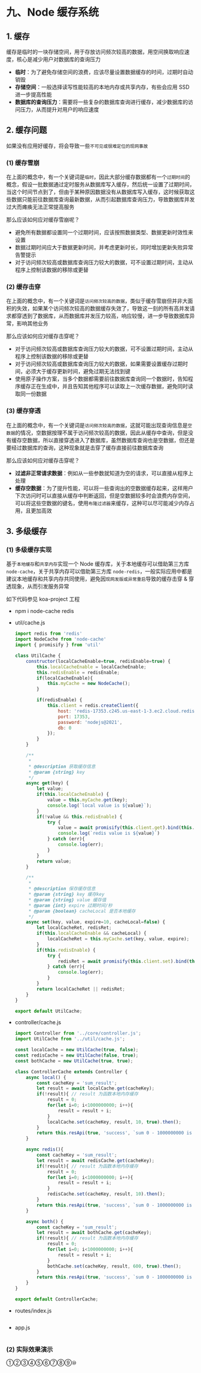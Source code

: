 # 九、Node 缓存系统

## 1. 缓存

缓存是临时的一块存储空间，用于存放访问频次较高的数据，用空间换取响应速度，核心是减少用户对数据库的查询压力

* **临时**：为了避免存储空间的浪费，应该尽量设置数据缓存的时间，过期时自动销毁
* **存储空间**：一般选择读写性能较高的本地内存或共享内存，有些会应用 SSD 进一步提高性能
* **数据库的查询压力**：需要将一些复杂的数据库查询进行缓存，减少数据库的访问压力，从而提升对用户的响应速度

## 2. 缓存问题

如果没有应用好缓存，将会导致一些`不可见或很难定位的现网事故`

### (1) 缓存雪崩

在上面的概念中，有一个关键词是`临时`，因此大部分缓存数据都有一个`过期时间`的概念，假设一批数据通过定时服务从数据库写入缓存，然后统一设置了过期时间，当这个时间节点到了，但由于某种原因数据没有从数据库写入缓存，这时候获取这些数据只能前往数据库查询最新数据，从而引起数据库查询压力，导致数据库并发过大而瘫痪无法正常提高服务

那么应该如何应对缓存雪崩呢？

* 避免所有数据都设置同一个过期时间，应该按照数据类型、数据更新时效性来设置
* 数据过期时间应大于数据更新时间，并考虑更新时长，同时增加更新失败异常告警提示
* 对于访问频次较高或数据库查询压力较大的数据，可不设置过期时间，主动从程序上控制该数据的移除或更替

### (2) 缓存击穿

在上面的概念中，有一个关键词是`访问频次较高的数据`，类似于缓存雪崩但并非大面积的失效，如果某个访问频次较高的数据缓存失效了，导致这一刻的所有高并发请求都穿透到了数据库，从而数据库并发压力较高，响应较慢，进一步导致数据库异常，影响其他业务

那么应该如何应对缓存击穿呢？

* 对于访问频次较高或数据库查询压力较大的数据，可不设置过期时间，主动从程序上控制该数据的移除或更替
* 对于访问频次较高或数据库查询压力较大的数据，如果需要设置缓存过期时间，必须大于缓存更新时间，避免过期无法找到键
* 使用原子操作方案，当多个数据都需要前往数据库查询同一个数据时，告知程序缓存正在生成中，并且告知其他程序可以读取上一次缓存数据，避免同时读取同一份数据

### (3) 缓存穿透

在上面的概念中，有一个关键词是`访问频次较高的数据`，这就可能出现查询信息是`空数据`的情况，空数据按理不属于访问频次较高的数据，因此从缓存中查询，但是没有缓存空数据，所以直接穿透进入了数据库，虽然数据库查询也是空数据，但还是要经过数据库的查询，这种现象就是击穿了缓存直接前往数据库查询

那么应该如何应对缓存击穿呢？

* **过滤非正常请求数据**：例如从一些参数就知道为空的请求，可以直接从程序上处理
* **缓存空数据**：为了提升性能，可以将一些查询出的空数据缓存起来，这样用户下次访问时可以直接从缓存中判断返回，但是空数据较多时会浪费内存空间，可以将这些空数据的键名，使用`布隆过滤器`来缓存，这种可以尽可能减少内存占用，且更加高效

## 3. 多级缓存

### (1) 多级缓存实现

基于`本地缓存`和`共享内存`实现一个 Node 缓存库，关于本地缓存可以借助第三方库 `node-cache`，关于共享内存可以借助第三方库 `node-redis`，一般实际应用中都是建议本地缓存和共享内存共同使用，避免因`现网发版或异常重启`导致的缓存击穿 & 穿透现象，从而引发服务异常

如下代码参见 koa-project 工程

* npm i node-cache redis
* util/cache.js

    ```js
    import redis from 'redis'
    import NodeCache from 'node-cache'
    import { promisify } from 'util'

    class UtilCache {
        constructor(localCacheEnable=true, redisEnable=true) {
            this.localCacheEnable = localCacheEnable;
            this.redisEnable = redisEnable;
            if(localCacheEnable){
                this.myCache = new NodeCache();
            }

            if(redisEnable) {
                this.client = redis.createClient({
                    host: 'redis-17353.c245.us-east-1-3.ec2.cloud.redislabs.com',
                    port: 17353,
                    password: 'nodejs@2021',
                    db: 0
                });
            }
        }

        /**
         * 
         * @description 获取缓存信息
         * @param {string} key 
         */
        async get(key) {
            let value;
            if(this.localCacheEnable) {
                value = this.myCache.get(key);
                console.log(`local value is ${value}`);
            }
            if(!value && this.redisEnable) {
                try {
                    value = await promisify(this.client.get).bind(this.client)(key);
                    console.log(`redis value is ${value}`)
                } catch (err){
                    console.log(err);
                }
            }
            return value;
        }

        /**
         * 
         * @description 保存缓存信息
         * @param {string} key 缓存key
         * @param {string} value 缓存值
         * @param {int} expire 过期时间/秒
         * @param {boolean} cacheLocal 是否本地缓存
         */
        async set(key, value, expire=10, cacheLocal=false) {
            let localCacheRet, redisRet;
            if(this.localCacheEnable && cacheLocal) {
                localCacheRet = this.myCache.set(key, value, expire);
            }
            if(this.redisEnable) { 
                try {
                    redisRet = await promisify(this.client.set).bind(this.client)(key, value, 'EX', expire);
                } catch (err){
                    console.log(err);
                }
            }
            return localCacheRet || redisRet;
        }
    }

    export default UtilCache;
    ```

* controller/cache.js

    ```js
    import Controller from '../core/controller.js';
    import UtilCache from '../util/cache.js';

    const localCache = new UtilCache(true, false);
    const redisCache = new UtilCache(false, true);
    const bothCache = new UtilCache(true, true);

    class ControllerCache extends Controller {
        async local() {
            const cacheKey = 'sum_result';
            let result = await localCache.get(cacheKey);
            if(!result){ // result 为函数本地内存缓存
                result = 0;
                for(let i=0; i<1000000000; i++){
                    result = result + i;
                }
                localCache.set(cacheKey, result, 10, true).then();
            }
            return this.resApi(true, 'success', `sum 0 - 1000000000 is ${result}`);
        }

        async redis(){
            const cacheKey = 'sum_result';
            let result = await redisCache.get(cacheKey);
            if(!result){ // result 为函数本地内存缓存
                result = 0;
                for(let i=0; i<1000000000; i++){
                    result = result + i;
                }
                redisCache.set(cacheKey, result, 10).then();
            }
            return this.resApi(true, 'success', `sum 0 - 1000000000 is ${result}`);
        }

        async both() {
            const cacheKey = 'sum_result';
            let result = await bothCache.get(cacheKey);
            if(!result){ // result 为函数本地内存缓存
                result = 0;
                for(let i=0; i<1000000000; i++){
                    result = result + i;
                }
                bothCache.set(cacheKey, result, 600, true).then();
            }
            return this.resApi(true, 'success', `sum 0 - 1000000000 is ${result}`);
        }
    }

    export default ControllerCache;
    ```

* routes/index.js

```js

```

* app.js

```js

```

### (2) 实际效果演示

①②③④⑤⑥⑦⑧⑨⑩
